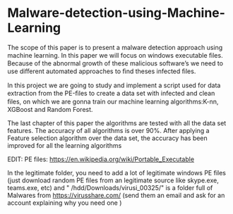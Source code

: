 # Malware-detection-using-Machine-Learning
The scope of this paper is to present a malware detection approach using machine learning. In this paper we will focus on windows executable ﬁles. Because of the abnormal growth of these malicious software’s we need to use diﬀerent automated approaches to ﬁnd theses infected ﬁles. 

In this project we are going to study and implement a script used for data extraction from the PE-ﬁles to create a data set with infected and clean ﬁles, on which we are gonna train our machine learning algorithms:K-nn, XGBoost and Random Forest. 

The last chapter of this paper the algorithms are tested with all the data set features. The accuracy of all algorithms is over 90%. After applying a Feature selection algorithm over the data set, the accuracy has been improved for all the learning algorithms

EDIT:
PE files: https://en.wikipedia.org/wiki/Portable_Executable

In the legitimate folder, you need to add a lot of legitimate windows PE files (just download random PE files from an  legitimate source like skype.exe, teams.exe, etc)
and " /hdd/Downloads/virusi_00325/" is a folder full of Malwares from https://virusshare.com/ (send them an email and ask for an account explaining why you need one )

